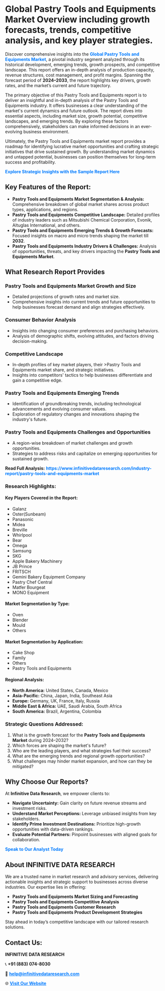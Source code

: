 <h1>Global Pastry Tools and Equipments Market Overview including growth forecasts, trends, competitive analysis, and key player strategies.</h1>
<p>
Discover comprehensive insights into the 
<a href="https://www.infinitivedataresearch.com/industry-report/pastry-tools-and-equipments-market" rel="dofollow" style="color: #007BFF; text-decoration: none;"><strong>Global Pastry Tools and Equipments Market</strong></a>, a pivotal industry segment analyzed through its historical development, emerging trends, growth prospects, and competitive landscape. This report offers an in-depth analysis of production capacity, revenue structures, cost management, and profit margins. Spanning the forecast period of <strong>2024–2033</strong>, the report highlights key drivers, growth rates, and the market’s current and future trajectory.
</p>
<p>
The primary objective of this Pastry Tools and Equipments report is to deliver an insightful and in-depth analysis of the Pastry Tools and Equipments industry. It offers businesses a clear understanding of the market's current dynamics and future outlook. The report dives into essential aspects, including market size, growth potential, competitive landscapes, and emerging trends. By exploring these factors comprehensively, stakeholders can make informed decisions in an ever-evolving business environment.
</p>
<p>
Ultimately, the Pastry Tools and Equipments market report provides a roadmap for identifying lucrative market opportunities and crafting strategic initiatives that drive sustained growth. By understanding market dynamics and untapped potential, businesses can position themselves for long-term success and profitability.
</p>
<p>
<a href="https://www.infinitivedataresearch.com/request-sample/reportId=107359" style="color: #007BFF; text-decoration: none;"><strong>Explore Strategic Insights with the Sample Report Here</strong></a>
</p>

<h2>Key Features of the Report:</h2>
<ul>
<li><strong>Pastry Tools and Equipments Market Segmentation & Analysis:</strong> Comprehensive breakdown of global market shares across product types, applications, and regions.</li>
<li><strong>Pastry Tools and Equipments Competitive Landscape:</strong> Detailed profiles of industry leaders such as Mitsubishi Chemical Corporation, Evonik, Altuglas International, and others.</li>
<li><strong>Pastry Tools and Equipments Emerging Trends & Growth Forecasts:</strong> Focused insights on macro and micro trends shaping the market till <strong>2032</strong>.</li>
<li><strong>Pastry Tools and Equipments Industry Drivers & Challenges:</strong> Analysis of opportunities, threats, and key drivers impacting the <strong>Pastry Tools and Equipments Market</strong>.</li>
</ul>

<h2>What Research Report Provides</h2>
<h3>Pastry Tools and Equipments Market Growth and Size</h3>
<ul>
<li>Detailed projections of growth rates and market size.</li>
<li>Comprehensive insights into current trends and future opportunities to help businesses forecast demand and align strategies effectively.</li>
</ul>

<h3>Consumer Behavior Analysis</h3>
<ul>
<li>Insights into changing consumer preferences and purchasing behaviors.</li>
<li>Analysis of demographic shifts, evolving attitudes, and factors driving decision-making.</li>
</ul>

<h3>Competitive Landscape</h3>
<ul>
<li>In-depth profiles of key market players, their >Pastry Tools and Equipments market share, and strategic initiatives.</li>
<li>Insights into competitors' tactics to help businesses differentiate and gain a competitive edge.</li>
</ul>

<h3>Pastry Tools and Equipments Emerging Trends</h3>
<ul>
<li>Identification of groundbreaking trends, including technological advancements and evolving consumer values.</li>
<li>Exploration of regulatory changes and innovations shaping the industry's future.</li>
</ul>

<h3>Pastry Tools and Equipments Challenges and Opportunities</h3>
<ul>
<li>A region-wise breakdown of market challenges and growth opportunities.</li>
<li>Strategies to address risks and capitalize on emerging opportunities for sustained growth.</li>
</ul>
<p><strong>Read Full Analysis:</strong> <a href="https://www.infinitivedataresearch.com/industry-report/pastry-tools-and-equipments-market" rel="dofollow" style="color: #007BFF; text-decoration: none;"><strong>https://www.infinitivedataresearch.com/industry-report/pastry-tools-and-equipments-market</strong></a></p>
<h3>Research Highlights:</h3>
<h4>Key Players Covered in the Report:</h4>
<ul><li>Galanz</li><li>Oster(Sunbeam)</li><li>Panasonic</li><li>Midea</li><li>Breville</li><li>Whirlpool</li><li>Bear</li><li>Omega</li><li>Samsung</li><li>SKG</li><li>Apple Bakery Machinery</li><li>JB Prince</li><li>FRITSCH</li><li>Gemini Bakery Equipment Company</li><li>Pastry Chef Central</li><li>Matfer Bourgeat</li><li>MONO Equipment</li></ul>
<h4>Market Segmentation by Type:</h4>
<ul><li>Oven</li><li>Blender</li><li>Mould</li><li>Others</li></ul>
<h4>Market Segmentation by Application:</h4>
<ul><li>Cake Shop</li><li>Family</li><li>Others</li><li>Pastry Tools and Equipments</li></ul>

<h4>Regional Analysis:</h4>
<ul>
<li><strong>North America:</strong> United States, Canada, Mexico</li>
<li><strong>Asia-Pacific:</strong> China, Japan, India, Southeast Asia</li>
<li><strong>Europe:</strong> Germany, UK, France, Italy, Russia</li>
<li><strong>Middle East & Africa:</strong> UAE, Saudi Arabia, South Africa</li>
<li><strong>South America:</strong> Brazil, Argentina, Colombia</li>
</ul>

<h3>Strategic Questions Addressed:</h3>
<ol>
<li>What is the growth forecast for the <strong>Pastry Tools and Equipments Market</strong> during 2024–2032?</li>
<li>Which forces are shaping the market's future?</li>
<li>Who are the leading players, and what strategies fuel their success?</li>
<li>What are the emerging trends and regional growth opportunities?</li>
<li>What challenges may hinder market expansion, and how can they be mitigated?</li>
</ol>

<h2>Why Choose Our Reports?</h2>
<p>At <strong>Infinitive Data Research</strong>, we empower clients to:</p>
<ul>
<li><strong>Navigate Uncertainty:</strong> Gain clarity on future revenue streams and investment risks.</li>
<li><strong>Understand Market Perceptions:</strong> Leverage unbiased insights from key stakeholders.</li>
<li><strong>Identify Prime Investment Destinations:</strong> Prioritize high-growth opportunities with data-driven rankings.</li>
<li><strong>Evaluate Potential Partners:</strong> Pinpoint businesses with aligned goals for collaboration.</li>
</ul>
<p><a href="https://www.infinitivedataresearch.com/industry-report/pastry-tools-and-equipments-market" rel="dofollow" style="color: #007BFF; text-decoration: none;"><strong>Speak to Our Analyst Today</strong></a></p>

<h2>About INFINITIVE DATA RESEARCH</h2>
<p>We are a trusted name in market research and advisory services, delivering actionable insights and strategic support to businesses across diverse industries. Our expertise lies in offering:</p>
<ul>
<li><strong>Pastry Tools and Equipments Market Sizing and Forecasting</strong></li>
<li><strong>Pastry Tools and Equipments Competitive Analysis</strong></li>
<li><strong>Pastry Tools and Equipments Customer Research</strong></li>
<li><strong>Pastry Tools and Equipments Product Development Strategies</strong></li>
</ul>
<p>Stay ahead in today’s competitive landscape with our tailored research solutions.</p>

<h2>Contact Us:</h2>
<p><strong>INFINITIVE DATA RESEARCH</strong></p>
<p>📞 <strong>+91 (883) 074-8030</strong></p>
<p>📧 <strong><a href="mailto:help@infinitivedataresearch.com" style="color: #007BFF;">help@infinitivedataresearch.com</a></strong></p>
<p>🌐 <strong><a href="https://www.infinitivedataresearch.com" rel="dofollow" style="color: #007BFF;">Visit Our Website</a></strong></p>